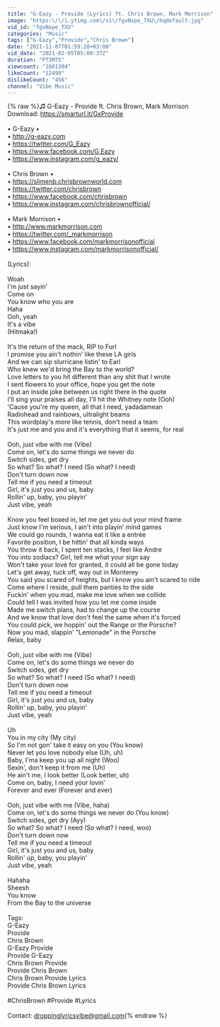 ```yaml
---
title: "G-Eazy - Provide (Lyrics) ft. Chris Brown, Mark Morrison"
image: "https:\/\/i.ytimg.com\/vi\/fgvNxpe_TXU\/hqdefault.jpg"
vid_id: "fgvNxpe_TXU"
categories: "Music"
tags: ["G-Eazy","Provide","Chris Brown"]
date: "2021-11-07T01:59:28+03:00"
vid_date: "2021-02-05T05:00:37Z"
duration: "PT3M7S"
viewcount: "1601304"
likeCount: "12499"
dislikeCount: "456"
channel: "Vibe Music"
---
```

{% raw %}♫ G-Eazy - Provide ft. Chris Brown, Mark Morrison <br />Download: <a rel="nofollow" target="blank" href="https://smarturl.it/GxProvide">https://smarturl.it/GxProvide</a><br /><br />• G-Eazy •<br />• <a rel="nofollow" target="blank" href="http://g-eazy.com​">http://g-eazy.com​</a><br />• <a rel="nofollow" target="blank" href="https://twitter.com/G_Eazy​">https://twitter.com/G_Eazy​</a><br />• <a rel="nofollow" target="blank" href="https://www.facebook.com/G.Eazy​">https://www.facebook.com/G.Eazy​</a><br />• <a rel="nofollow" target="blank" href="https://www.instagram.com/g_eazy/">https://www.instagram.com/g_eazy/</a><br /><br />• Chris Brown •<br />• <a rel="nofollow" target="blank" href="https://slimenb.chrisbrownworld.com​">https://slimenb.chrisbrownworld.com​</a><br />• <a rel="nofollow" target="blank" href="https://twitter.com/chrisbrown​">https://twitter.com/chrisbrown​</a><br />• <a rel="nofollow" target="blank" href="https://www.facebook.com/chrisbrown​">https://www.facebook.com/chrisbrown​</a><br />• <a rel="nofollow" target="blank" href="https://www.instagram.com/chrisbrownofficial/">https://www.instagram.com/chrisbrownofficial/</a><br /><br />• Mark Morrison • <br />• <a rel="nofollow" target="blank" href="http://www.markmorrison.com​">http://www.markmorrison.com​</a><br />• <a rel="nofollow" target="blank" href="https://twitter.com/_markmorrison​">https://twitter.com/_markmorrison​</a><br />• <a rel="nofollow" target="blank" href="https://www.facebook.com/markmorrisonofficial">https://www.facebook.com/markmorrisonofficial</a><br />• <a rel="nofollow" target="blank" href="https://www.instagram.com/markmorrisonofficial/">https://www.instagram.com/markmorrisonofficial/</a><br /><br />(Lyrics):<br /><br />Woah<br />I'm just sayin'<br />Come on<br />You know who you are<br />Haha<br />Ooh, yeah<br />It's a vibe<br />(Hitmaka!)<br /><br />It's the return of the mack, RIP to Furl<br />I promise you ain't nothin' like these LA girls<br />And we can sip slurricane listin' to Earl<br />Who knew we'd bring the Bay to the world?<br />Love letters to you hit different than any shit that I wrote<br />I sent flowers to your office, hope you get the note<br />I put an inside joke between us right there in the quote<br />I'll sing your praises all day, I'll hit the Whitney note (Ooh)<br />'Cause you're my queen, all that I need, yadadamean<br />Radiohead and rainbows, ultralight beams<br />This wordplay's more like tennis, don't need a team<br />It's just me and you and it's everything that it seems, for real<br /><br />Ooh, just vibe with me (Vibe)<br />Come on, let's do some things we never do<br />Switch sides, get dry<br />So what? So what? I need (So what? I need)<br />Don't turn down now<br />Tell me if you need a timeout<br />Girl, it's just you and us, baby<br />Rollin' up, baby, you playin'<br />Just vibe, yeah<br /><br />Know you feel boxed in, let me get you out your mind frame<br />Just know I'm serious, I ain't into playin' mind games<br />We could go rounds, I wanna eat it like a entrée<br />Favorite position, I be hittin' that all kinda ways<br />You throw it back, I spent ten stacks, I feel like Andre<br />You into zodiacs? Girl, tell me what your sign say<br />Won't take your love for granted, it could all be gone today<br />Let's get away, tuck off, way out in Monterey<br />You said you scared of heights, but I know you ain't scared to ride<br />Come where I reside, pull them panties to the side<br />Fuckin' when you mad, make me love when we collide<br />Could tell I was invited how you let me come inside<br />Made me switch plans, had to change up the course<br />And we know that love don't feel the same when it's forced<br />You could pick, we hoppin' out the Range or the Porsche?<br />Now you mad, slappin' &quot;Lemonade&quot; in the Porsche<br />Relax, baby<br /><br />Ooh, just vibe with me (Vibe)<br />Come on, let's do some things we never do<br />Switch sides, get dry<br />So what? So what? I need (So what? I need)<br />Don't turn down now<br />Tell me if you need a timeout<br />Girl, it's just you and us, baby<br />Rollin' up, baby, you playin'<br />Just vibe, yeah<br /><br />Uh<br />You in my city (My city)<br />So I'm not gon' take it easy on you (You know)<br />Never let you love nobody else (Uh, uh)<br />Baby, I'ma keep you up all night (Woo)<br />Sexin', don't keep it from me (Uh)<br />He ain't me, I look better (Look better, uh)<br />Come on, baby, I need your lovin'<br />Forever and ever (Forever and ever)<br /><br />Ooh, just vibe with me (Vibe, haha)<br />Come on, let's do some things we never do (You know)<br />Switch sides, get dry (Ayy)<br />So what? So what? I need (So what? I need, woo)<br />Don't turn down now<br />Tell me if you need a timeout<br />Girl, it's just you and us, baby<br />Rollin' up, baby, you playin'<br />Just vibe, yeah<br /><br />Hahaha<br />Sheesh<br />You know<br />From the Bay to the universe<br /><br />Tags:<br />G-Eazy<br />Provide<br />Chris Brown<br />G-Eazy Provide<br />Provide G-Eazy<br />Chris Brown Provide<br />Provide Chris Brown<br />Chris Brown Provide Lyrics<br />Provide Chris Brown Lyrics<br /><br />#ChrisBrown #Provide #Lyrics<br /><br />Contact: droppinglyricsvibe@gmail.com{% endraw %}
